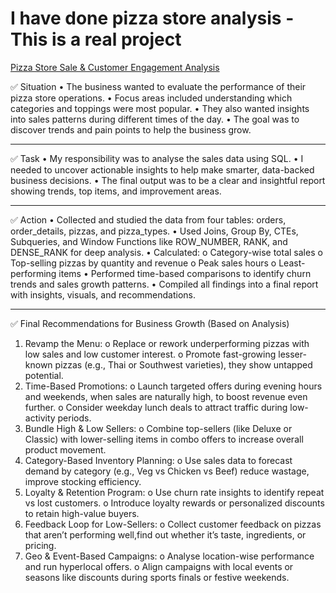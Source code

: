 # I have done pizza store analysis - This is a real project  

<a href = "https://github.com/Piyush-tikiya/SQL-Project/blob/main/pizza%20stor%20pdf.pdf">  Pizza Store Sale & Customer Engagement Analysis </a>


✅ Situation
•	 The business wanted to evaluate the performance of their pizza store operations.
•	 Focus areas included understanding which categories and toppings were most popular.
•	 They also wanted insights into sales patterns during different times of the day.
•	 The goal was to discover trends and pain points to help the business grow.
________________________________________
✅ Task
•	 My responsibility was to analyse the sales data using SQL.
•	 I needed to uncover actionable insights to help make smarter, data-backed business decisions.
•	The final output was to be a clear and insightful report showing trends, top items, and improvement areas.
________________________________________
✅ Action
•	 Collected and studied the data from four tables: orders, order_details, pizzas, and pizza_types.
•	 Used Joins, Group By, CTEs, Subqueries, and Window Functions like ROW_NUMBER, RANK, and DENSE_RANK for deep analysis.
•	 Calculated:
o	 Category-wise total sales
o	 Top-selling pizzas by quantity and revenue
o	Peak sales hours
o	 Least-performing items
•	Performed time-based comparisons to identify churn trends and sales growth patterns.
•	Compiled all findings into a final report with insights, visuals, and recommendations.
________________________________________
✅ Final Recommendations for Business Growth (Based on Analysis)
1.	Revamp the Menu:
o	Replace or rework underperforming pizzas with low sales and low customer interest.
o	Promote fast-growing lesser-known pizzas (e.g., Thai or Southwest varieties), they show untapped potential.
2.	Time-Based Promotions:
o	Launch targeted offers during evening hours and weekends, when sales are naturally high, to boost revenue even further.
o	Consider weekday lunch deals to attract traffic during low-activity periods.
3.	 Bundle High & Low Sellers:
o	Combine top-sellers (like Deluxe or Classic) with lower-selling items in combo offers to increase overall product movement.
4.	 Category-Based Inventory Planning:
o	Use sales data to forecast demand by category (e.g., Veg vs Chicken vs Beef) reduce wastage, improve stocking efficiency.
5.	 Loyalty & Retention Program:
o	Use churn rate insights to identify repeat vs lost customers.
o	Introduce loyalty rewards or personalized discounts to retain high-value buyers.
6.	 Feedback Loop for Low-Sellers:
o	Collect customer feedback on pizzas that aren’t performing well,find out whether it’s taste, ingredients, or pricing.
7.	 Geo & Event-Based Campaigns:
o	Analyse location-wise performance and run hyperlocal offers.
o	Align campaigns with local events or seasons like discounts during sports finals or festive weekends.
